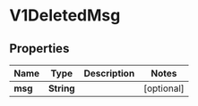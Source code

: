 # V1DeletedMsg

## Properties
Name | Type | Description | Notes
------------ | ------------- | ------------- | -------------
**msg** | **String** |  |  [optional]
